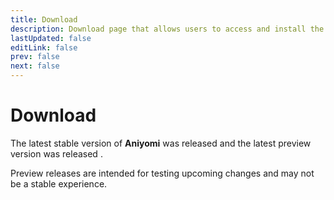 ```yaml
---
title: Download
description: Download page that allows users to access and install the latest version of the app.
lastUpdated: false
editLink: false
prev: false
next: false
---
```


<script setup>
import DownloadButtons from "@theme/components/DownloadButtons.vue";
import ReleaseDate from "@theme/components/ReleaseDate.vue";
import Changelog from "@theme/components/Changelog.vue";
</script>

# Download

The latest stable version of **Aniyomi** was released **<ReleaseDate type="stable" />** and the latest preview version was released **<ReleaseDate type="preview" />**.

Preview releases are intended for testing upcoming changes and may not be a stable experience.

<DownloadButtons />

<Changelog type="stable" />
